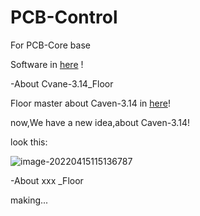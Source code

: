 # PCB-Control
For PCB-Core base 

Software in [here](https://github.com/SwiperWiity/Core-STM32) !



-About Cvane-3.14_Floor

Floor master about Caven-3.14 in [here](https://github.com/SwiperWiity/PCB-MCU)!

now,We have a new idea,about Caven-3.14! 

look this:

![image-20220415115136787](https://s2.loli.net/2022/04/15/5sCidALqxHToD9G.png)



-About xxx _Floor

making...

